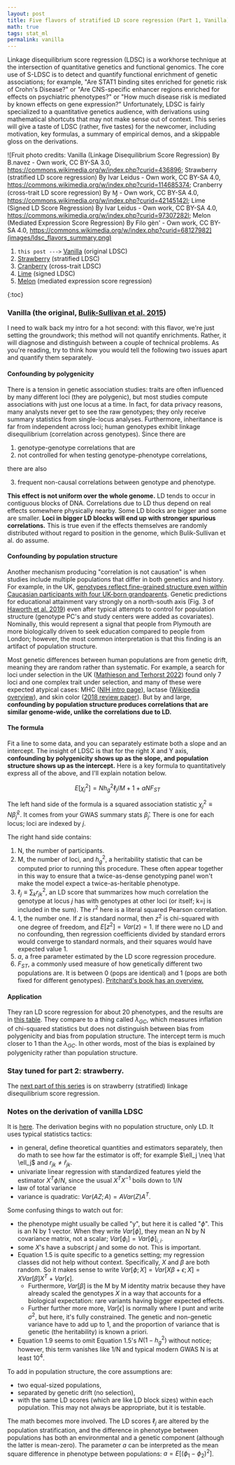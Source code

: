 ```yaml
---
layout: post
title: Five flavors of stratified LD score regression (Part 1, Vanilla)
math: true
tags: stat_ml
permalink: vanilla
---
```



Linkage disequilibrium score regression (LDSC) is a workhorse technique at the intersection of quantitative genetics and functional genomics. The core use of S-LDSC is to detect and quantify functional enrichment of genetic associations; for example, "Are STAT1 binding sites enriched for genetic risk of Crohn's Disease?" or "Are CNS-specific enhancer regions enriched for effects on psychiatric phenotypes?" or "How much disease risk is mediated by known effects on gene expression?" Unfortunately, LDSC is fairly specialized to a quantitative genetics audience, with derivations using mathematical shortcuts that may not make sense out of context. This series will give a taste of LDSC (rather, five tastes) for the newcomer, including motivation, key formulas, a summary of empirical demos, and a skippable gloss on the derivations.

![Fruit photo credits: Vanilla (Linkage Disequilibrium Score Regression) By B.navez - Own work, CC BY-SA 3.0, https://commons.wikimedia.org/w/index.php?curid=436896; Strawberry (stratified LD score regression) By Ivar Leidus - Own work, CC BY-SA 4.0, https://commons.wikimedia.org/w/index.php?curid=114685374; Cranberry (cross-trait LD score regression) By Ɱ - Own work, CC BY-SA 4.0, https://commons.wikimedia.org/w/index.php?curid=42145142l; Lime (Signed LD Score Regression) By Ivar Leidus - Own work, CC BY-SA 4.0, https://commons.wikimedia.org/w/index.php?curid=97307282l; Melon (Mediated Expression Score Regression) By Filo gèn' - Own work, CC BY-SA 4.0, https://commons.wikimedia.org/w/index.php?curid=68127982](images/ldsc_flavors_summary.png)

1. `this post --->` [Vanilla](vanilla) (original LDSC)
2. [Strawberry](strawberry) (stratified LDSC)
3. [Cranberry](cranberry) (cross-trait LDSC)
4. [Lime](lime) (signed LDSC)
5. [Melon](melon) (mediated expression score regression)

{:toc}

### Vanilla (the original, [Bulik-Sullivan et al. 2015](https://www.nature.com/articles/ng.3211))

I need to walk back my intro for a hot second: with this flavor, we're just setting the groundwork; this method will not quantify enrichments. Rather, it will  diagnose and distinguish between a couple of technical problems. As you're reading, try to think how you would tell the following two issues apart and quantify them separately.

#### Confounding by polygenicity

There is a tension in genetic association studies: traits are often influenced by many different loci (they are polygenic), but most studies compute associations with just one locus at a time. In fact, for data privacy reasons, many analysts never get to see the raw genotypes; they only receive summary statistics from single-locus analyses. Furthermore, inheritance is far from independent across loci; human genotypes exhibit linkage disequilibrium (correlation across genotypes). Since there are 

1. genotype-genotype correlations that are 
2. not controlled for when testing genotype-phenotype correlations, 

there are also 

3. frequent non-causal correlations between genotype and phenotype. 

**This effect is not uniform over the whole genome.** LD tends to occur in contiguous blocks of DNA. Correlations due to LD thus depend on real effects somewhere physically nearby. Some LD blocks are bigger and some are smaller. **Loci in bigger LD blocks will end up with stronger spurious correlations.** This is true even if the effects themselves are randomly distributed without regard to position in the genome, which Bulik-Sullivan et al. do assume. 

#### Confounding by population structure

Another mechanism producing "correlation is not causation" is when studies include multiple populations that differ in both genetics and history. For example, in the UK, [genotypes reflect fine-grained structure even within Caucasian participants with four UK-born grandparents](https://www.nature.com/articles/nature14230). Genetic predictions for educational attainment vary strongly on a north-south axis (Fig. 3 of [Haworth et al. 2019](https://www.nature.com/articles/s41467-018-08219-1)) even after typical attempts to control for population structure (genotype PC's and study centers were added as covariates). Nominally, this would represent a signal that people from Plymouth are more biologically driven to seek education compared to people from London; however, the most common interpretation is that this finding is an artifact of population structure. 

Most genetic differences between human populations are from genetic drift, meaning they are random rather than systematic. For example, a search for loci under selection in the UK ([Mathieson and Terhorst 2022](https://genome.cshlp.org/content/32/11-12/2057)) found only 7 loci and one complex trait under selection, and many of these were expected atypical cases: MHC ([NIH intro page](https://www.ncbi.nlm.nih.gov/books/NBK27156/)), lactase ([Wikipedia overview](https://en.wikipedia.org/wiki/Lactase_persistence#Evolutionary_advantages)), and skin color ([2018 review paper](https://hereditasjournal.biomedcentral.com/articles/10.1186/s41065-017-0036-2)). But by and large, **confounding by population structure produces correlations that are similar genome-wide, unlike the correlations due to LD.**

#### The formula

Fit a line to some data, and you can separately estimate both a slope and an intercept. The insight of LDSC is that for the right X and Y axis, **confounding by polygenicity shows up as the slope, and population structure shows up as the intercept.** Here is a key formula to quantitatively express all of the above, and I'll explain notation below.

$$E[\chi_j^2] = Nh^2_g\ell_j/M + 1 + aNF_{ST}$$

The left hand side of the formula is a squared association statistic $\chi^2_j \equiv N\hat \beta_j^2$. It comes from your GWAS summary stats $\hat \beta_j$. There is one for each locus; loci are indexed by $j$. 

The right hand side contains:

1. N, the number of participants.
2. M, the number of loci, and $h^2_g$, a heritability statistic that can be computed prior to running this procedure. These often appear together in this way to ensure that a twice-as-dense genotyping panel won't make the model expect a twice-as-heritable phenotype. 
4. $\ell_j \equiv \sum_{k}r^2_{jk}$, an LD score that summarizes how much correlation the genotype at locus $j$ has with genotypes at other loci (or itself; k=j is included in the sum). The $r^2$ here is a literal squared Pearson correlation.
5. 1, the number one. If $z$ is standard normal, then $z^2$ is chi-squared with one degree of freedom, and $E[z^2] = Var(z) = 1$. If there were no LD and no confounding, then regression coefficients divided by standard errors would converge to standard normals, and their squares would have expected value 1.
6. $a$, a free parameter estimated by the LD score regression procedure.
7. $F_{ST}$, a commonly used measure of how genetically different two populations are. It is between 0 (pops are identical) and 1 (pops are both fixed for different genotypes). [Pritchard's book has an overview.](https://web.stanford.edu/group/pritchardlab/HGbook/Release-2023-09/HGBook-2023-09-chapters/HGBook-2023-09-23-ch2.4.pdf)


#### Application

They ran LD score regression for about 20 phenotypes, and the results are in [this table](https://www.nature.com/articles/ng.3211/tables/1). They compare to a thing called $\lambda_{GC}$, which measures inflation of chi-squared statistics but does not distinguish between bias from polygenicity and bias from population structure. The intercept term is much closer to 1 than the $\lambda_{GC}$. In other words, most of the bias is explained by polygenicity rather than population structure. 

### Stay tuned for part 2: strawberry.

The [next part of this series](strawberry) is on strawberry (stratified) linkage disequilibrium score regression. 

### Notes on the derivation of vanilla LDSC

It is [here](https://www.nature.com/articles/ng.3211#MOESM39). The derivation begins with no population structure, only LD. It uses typical statistics tactics: 

- in general, define theoretical quantities and estimators separately, then do math to see how far the estimator is off; for example $\ell_j \neq \hat \ell_j$ and $r_{jk}\neq \hat r_{jk}$.
- univariate linear regression with standardized features yield the estimator $X^T\phi/N$, since the usual $X^TX^{-1}$ boils down to $1/N$
- law of total variance
- variance is quadratic: $Var(AZ;A) = AVar(Z)A^T$.

Some confusing things to watch out for:

- the phenotype might usually be called "y", but here it is called "$\phi$". This is an N by 1 vector. When they write $Var[\phi]$, they mean an N by N covariance matrix, not a scalar; $Var[\phi_i] = Var[\phi]_{i,i}$. 
- some $X$'s have a subscript $j$ and some do not. This is important. 
- Equation 1.5 is quite specific to a genetics setting; my regression classes did not help without context. Specifically, $X$ and $\beta$ are both random. So it makes sense to write $Var[\phi;X] = Var[X\beta + \epsilon;X] =  XVar[\beta]X^T + Var[\epsilon]$. 
    - Furthermore, $Var[\beta]$ is the M by M identity matrix because they have already scaled the genotypes $X$ in a way that accounts for a biological expectation: rare variants having bigger expected effects.
    - Further further more more, $Var[\epsilon]$ is normally where I punt and write $\sigma^2$, but here, it's fully constrained. The genetic and non-genetic variance have to add up to 1, and the proportion of variance that is genetic (the heritability) is known a priori. 
- Equation 1.9 seems to omit Equation 1.5's $N(1 − h^2_g)$ without notice; however, this term vanishes like 1/N and typical modern GWAS N is at least $10^4$. 

To add in population structure, the core assumptions are:

- two equal-sized populations,
- separated by genetic drift (no selection),
- with the same LD scores (which are like LD block sizes) within each population. This may not always be appropriate, but it is testable.

The math becomes more involved. The LD scores $\ell_j$ are altered by the population stratification, and the difference in phenotype between populations has both an environmental and a genetic component (although the latter is mean-zero). The parameter $a$ can be interpreted as the mean square difference in phenotype between populations: $a = E[(\phi_1- \phi_2)^2]$.